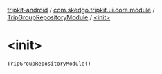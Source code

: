 [tripkit-android](../../index.md) / [com.skedgo.tripkit.ui.core.module](../index.md) / [TripGroupRepositoryModule](index.md) / [&lt;init&gt;](./-init-.md)

# &lt;init&gt;

`TripGroupRepositoryModule()`